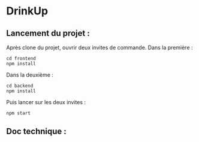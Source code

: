 # DrinkUp

## Lancement du projet :

Après clone du projet, ouvrir deux invites de commande.
Dans la première : 
```
cd frontend
npm install
```
Dans la deuxième : 
```
cd backend
npm install
```
Puis lancer sur les deux invites :
```
npm start
```

## Doc technique :
